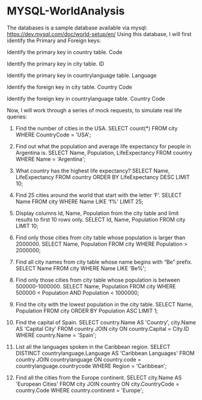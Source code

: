 # MYSQL-WorldAnalysis

The databases is a sample database available via mysql:
https://dev.mysql.com/doc/world-setup/en/
Using this database, I will first identify the Primary and Foreign keys:

Identify the primary key in country table.
Code

Identify the primary key in city table.
ID

Identify the primary key in countrylanguage table.
Language

Identify the foreign key in city table.
Country Code

Identify the foreign key in countrylanguage table.
Country Code

Now, I will work through a series of mock requests, to simulate real life queries:

1)	Find the number of cities in the USA.
SELECT count(*) FROM city
WHERE CountryCode = 'USA';

2)	Find out what the population and average life expectancy for people in Argentina is.
SELECT Name, Population, LifeExpectancy FROM country
WHERE Name = 'Argentina';

3)	What country has the highest life expectancy?
SELECT Name, LifeExpectancy FROM country
ORDER BY LifeExpectancy DESC LIMIT 10;

4)	Find 25 cities around the world that start with the letter ‘F’.
SELECT Name FROM city 
WHERE Name LIKE 'f%' LIMIT 25;

5)	Display columns Id, Name, Population from the city table and limit results to first 10 rows only.
SELECT Id, Name, Population 
FROM city 
LIMIT 10;

6)	Find only those cities from city table whose population is larger than 2000000.
SELECT Name, Population FROM city
WHERE Population > 2000000;

7)	Find all city names from city table whose name begins with “Be” prefix.
SELECT Name FROM city
WHERE Name LIKE 'Be%';

8)	Find only those cities from city table whose population is between 500000-1000000.
SELECT Name, Population FROM city
WHERE 500000 < Population AND Population < 1000000;

9)	Find the city with the lowest population in the city table.
SELECT Name, Population FROM city
ORDER BY Population ASC LIMIT 1;

10)	Find the capital of Spain.
SELECT country.Name AS 'Country', city.Name AS 'Capital City'
FROM country 
JOIN city 
ON country.Capital = City.ID 
WHERE country.Name = 'Spain';

11)	List all the languages spoken in the Caribbean region.
SELECT DISTINCT countrylanguage.Language AS 'Caribbean Languages'
FROM country
JOIN
countrylanguage
ON country.code = countrylanguage.countrycode
WHERE Region = 'Caribbean';

12)	Find all the cities from the Europe continent.
SELECT city.Name AS 'European Cities'
FROM city
JOIN country
ON city.CountryCode = country.Code
WHERE country.continent = 'Europe';
